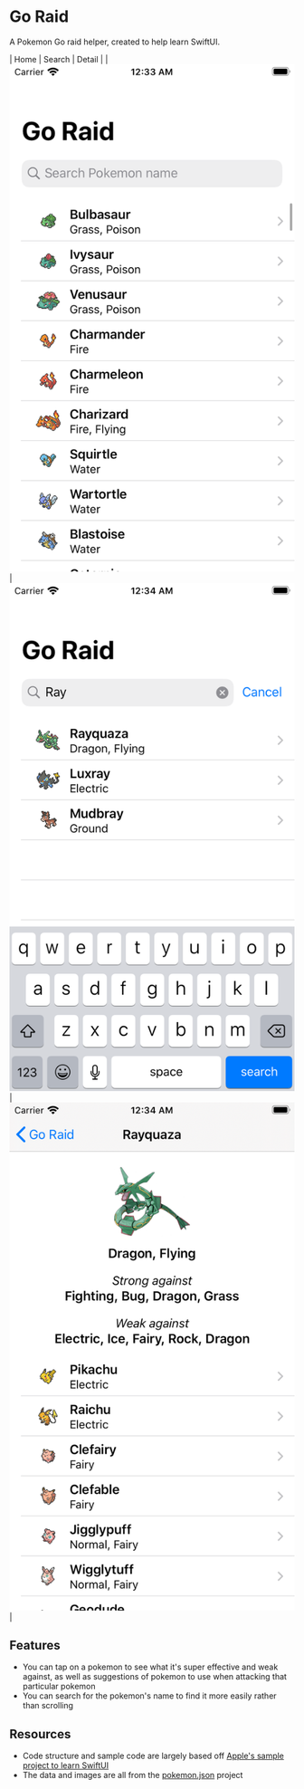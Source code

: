 # Go Raid

A Pokemon Go raid helper, created to help learn SwiftUI.

| Home | Search | Detail |
| ![](https://github.com/AcroMace/GoRaid/raw/master/Screenshots/home.png) | ![](https://github.com/AcroMace/GoRaid/raw/master/Screenshots/search.png) | ![](https://github.com/AcroMace/GoRaid/raw/master/Screenshots/detail.png) |

## Features

- You can tap on a pokemon to see what it's super effective and weak against, as well as suggestions of pokemon to use when attacking that particular pokemon
- You can search for the pokemon's name to find it more easily rather than scrolling

## Resources

- Code structure and sample code are largely based off [Apple's sample project to learn SwiftUI](https://developer.apple.com/tutorials/swiftui/creating-and-combining-views)
- The data and images are all from the [pokemon.json](https://github.com/fanzeyi/pokemon.json) project
